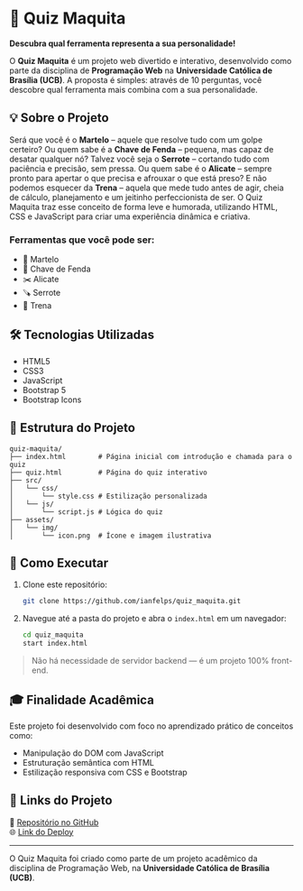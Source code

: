 # 🔧 Quiz Maquita

**Descubra qual ferramenta representa a sua personalidade!**

O **Quiz Maquita** é um projeto web divertido e interativo, desenvolvido como parte da disciplina de **Programação Web** na **Universidade Católica de Brasília (UCB)**. A proposta é simples: através de 10 perguntas, você descobre qual ferramenta mais combina com a sua personalidade.

## 💡 Sobre o Projeto

Será que você é o **Martelo** – aquele que resolve tudo com um golpe certeiro? Ou quem sabe é a **Chave de Fenda** – pequena, mas capaz de desatar qualquer nó? Talvez você seja o **Serrote** – cortando tudo com paciência e precisão, sem pressa. Ou quem sabe é o **Alicate** – sempre pronto para apertar o que precisa e afrouxar o que está preso? E não podemos esquecer da **Trena** – aquela que mede tudo antes de agir, cheia de cálculo, planejamento e um jeitinho perfeccionista de ser. O Quiz Maquita traz esse conceito de forma leve e humorada, utilizando HTML, CSS e JavaScript para criar uma experiência dinâmica e criativa.

### Ferramentas que você pode ser:
- 🔨 Martelo
- 🔧 Chave de Fenda
- ✂️ Alicate
- 🪚 Serrote
- 📏 Trena

## 🛠 Tecnologias Utilizadas

- HTML5
- CSS3
- JavaScript
- Bootstrap 5
- Bootstrap Icons

## 📂 Estrutura do Projeto

```
quiz-maquita/
├── index.html        # Página inicial com introdução e chamada para o quiz
├── quiz.html         # Página do quiz interativo
├── src/
│   └── css/
│       └── style.css # Estilização personalizada
│   └── js/
│       └── script.js # Lógica do quiz
├── assets/
│   └── img/
│       └── icon.png  # Ícone e imagem ilustrativa
```

## 🧪 Como Executar

1. Clone este repositório:
   ```bash
   git clone https://github.com/ianfelps/quiz_maquita.git
   ```
2. Navegue até a pasta do projeto e abra o `index.html` em um navegador:
   ```bash
   cd quiz_maquita
   start index.html
   ```

> Não há necessidade de servidor backend — é um projeto 100% front-end.

## 🎓 Finalidade Acadêmica

Este projeto foi desenvolvido com foco no aprendizado prático de conceitos como:
- Manipulação do DOM com JavaScript
- Estruturação semântica com HTML
- Estilização responsiva com CSS e Bootstrap

## 📎 Links do Projeto

🔗 [Repositório no GitHub](https://github.com/ianfelps/quiz_maquita)  
🌐 [Link do Deploy](https://ianfelps.github.io/quiz_maquita/)

---

O Quiz Maquita foi criado como parte de um projeto acadêmico da disciplina de Programação Web, na **Universidade Católica de Brasília (UCB)**.

